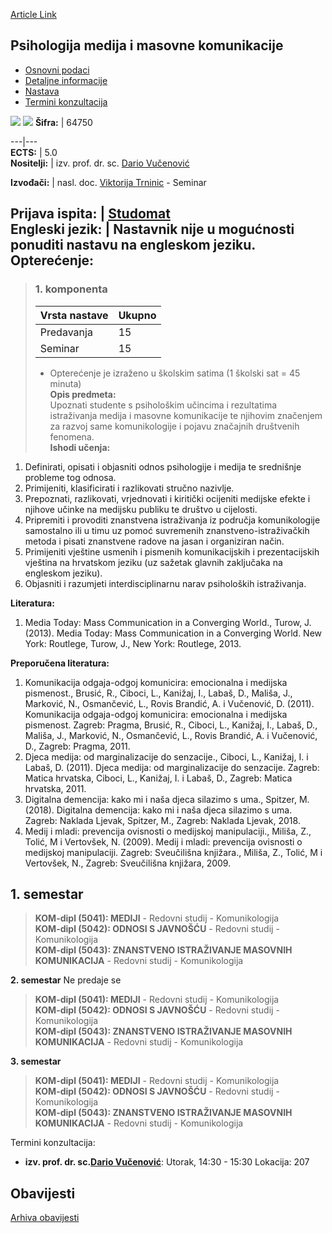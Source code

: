 [Article Link](https://www.fhs.hr/predmet/pmmmk)

## Psihologija medija i masovne komunikacije
  * [Osnovni podaci](https://www.fhs.hr/predmet/pmmmk#v1id-904857_277192_1_0 "Osnovni podaci")
  * [Detaljne informacije](https://www.fhs.hr/predmet/pmmmk#v1id-904857_277192_1_1 "Detaljne informacije")
  * [Nastava](https://www.fhs.hr/predmet/pmmmk#v1id-904857_277192_1_2 "Nastava")
  * [Termini konzultacija](https://www.fhs.hr/predmet/pmmmk#v1id-904857_277192_1_3 "Termini konzultacija")


[![](https://www.fhs.hr/img/flags/gif/hr.gif)](https://www.fhs.hr/predmet/pmmmk) [![](https://www.fhs.hr/img/flags/gif/gb.gif)](https://www.fhs.hr/en/course/pommamc)
**Šifra:** |  64750  
  
---|---  
**ECTS:** |  5.0   
**Nositelji:** |  izv. prof. dr. sc. [Dario Vučenović](https://www.fhs.hr/djelatnik/dario.vucenovic)   
  
**Izvođači:** |  nasl. doc. [Viktorija Trninic](https://www.fhs.hr/djelatnik/viktorija.trninic) - Seminar  
  
**Prijava ispita:** |  [Studomat](http://www.isvu.hr/studomat)  
**Engleski jezik:** |  Nastavnik nije u mogućnosti ponuditi nastavu na engleskom jeziku.   
**Opterećenje:**  
---  
> ### 1. komponenta
> | Vrsta nastave | Ukupno  
> ---|---  
> Predavanja | 15  
> Seminar | 15  
> * Opterećenje je izraženo u školskim satima (1 školski sat = 45 minuta)   
**Opis predmeta:**  
> Upoznati studente s psihološkim učincima i rezultatima istraživanja medija i masovne komunikacije te njihovim značenjem za razvoj same komunikologije i pojavu značajnih društvenih fenomena.  
**Ishodi učenja:**  
  1. Definirati, opisati i objasniti odnos psihologije i medija te srednišnje probleme tog odnosa.
  2. Primijeniti, klasificirati i razlikovati stručno nazivlje.
  3. Prepoznati, razlikovati, vrjednovati i kiritički ocijeniti medijske efekte i njihove učinke na medijsku publiku te društvo u cijelosti.
  4. Pripremiti i provoditi znanstvena istraživanja iz područja komunikologije samostalno ili u timu uz pomoć suvremenih znanstveno-istraživačkih metoda i pisati znanstvene radove na jasan i organiziran način.
  5. Primijeniti vještine usmenih i pismenih komunikacijskih i prezentacijskih vještina na hrvatskom jeziku (uz sažetak glavnih zaključaka na engleskom jeziku).
  6. Objasniti i razumjeti interdisciplinarnu narav psiholoških istraživanja.

  
**Literatura:**  
  1. Media Today: Mass Communication in a Converging World., Turow, J. (2013). Media Today: Mass Communication in a Converging World. New York: Routlege, Turow, J., New York: Routlege, 2013. 

  
**Preporučena literatura:**  
  1. Komunikacija odgaja-odgoj komunicira: emocionalna i medijska pismenost., Brusić, R., Ciboci, L., Kanižaj, I., Labaš, D., Mališa, J., Marković, N., Osmančević, L., Rovis Brandić, A. i Vučenović, D. (2011). Komunikacija odgaja-odgoj komunicira: emocionalna i medijska pismenost. Zagreb: Pragma, Brusić, R., Ciboci, L., Kanižaj, I., Labaš, D., Mališa, J., Marković, N., Osmančević, L., Rovis Brandić, A. i Vučenović, D., Zagreb: Pragma, 2011.
  2. Djeca medija: od marginalizacije do senzacije., Ciboci, L., Kanižaj, I. i Labaš, D. (2011). Djeca medija: od marginalizacije do senzacije. Zagreb: Matica hrvatska, Ciboci, L., Kanižaj, I. i Labaš, D., Zagreb: Matica hrvatska, 2011.
  3. Digitalna demencija: kako mi i naša djeca silazimo s uma., Spitzer, M. (2018). Digitalna demencija: kako mi i naša djeca silazimo s uma. Zagreb: Naklada Ljevak, Spitzer, M., Zagreb: Naklada Ljevak, 2018.
  4. Medij i mladi: prevencija ovisnosti o medijskoj manipulaciji., Miliša, Z., Tolić, M i Vertovšek, N. (2009). Medij i mladi: prevencija ovisnosti o medijskoj manipulaciji. Zagreb: Sveučilišna knjižara., Miliša, Z., Tolić, M i Vertovšek, N., Zagreb: Sveučilišna knjižara, 2009.

  
**1. semestar**  
---  
> **KOM-dipl (5041): MEDIJI** - Redovni studij - Komunikologija  
>  **KOM-dipl (5042): ODNOSI S JAVNOŠĆU** - Redovni studij - Komunikologija  
>  **KOM-dipl (5043): ZNANSTVENO ISTRAŽIVANJE MASOVNIH KOMUNIKACIJA** - Redovni studij - Komunikologija  
>   
  
**2. semestar** Ne predaje se  
> **KOM-dipl (5041): MEDIJI** - Redovni studij - Komunikologija  
>  **KOM-dipl (5042): ODNOSI S JAVNOŠĆU** - Redovni studij - Komunikologija  
>  **KOM-dipl (5043): ZNANSTVENO ISTRAŽIVANJE MASOVNIH KOMUNIKACIJA** - Redovni studij - Komunikologija  
>   
  
**3. semestar**  
> **KOM-dipl (5041): MEDIJI** - Redovni studij - Komunikologija  
>  **KOM-dipl (5042): ODNOSI S JAVNOŠĆU** - Redovni studij - Komunikologija  
>  **KOM-dipl (5043): ZNANSTVENO ISTRAŽIVANJE MASOVNIH KOMUNIKACIJA** - Redovni studij - Komunikologija  
>   
Termini konzultacija: 
  * **izv. prof. dr. sc.[Dario Vučenović](https://www.fhs.hr/djelatnik/dario.vucenovic)**: 
Utorak, 14:30 - 15:30
Lokacija: 207 


## Obavijesti
[Arhiva obavijesti](https://www.fhs.hr/predmet/pmmmk?@=20os4#news_79022 "Arhiva obavijesti")
